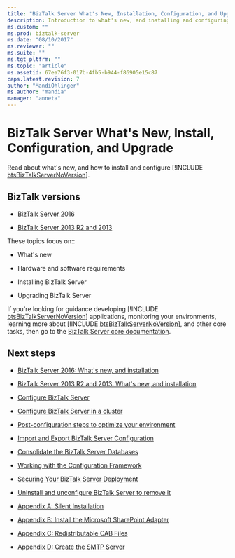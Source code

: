 ```yaml
---
title: "BizTalk Server What's New, Installation, Configuration, and Upgrade | Microsoft Docs"
description: Introduction to what's new, and installing and configuring BizTalk Server 2016 and BizTalk Server 2013 R2 and 2013
ms.custom: ""
ms.prod: biztalk-server
ms.date: "08/10/2017"
ms.reviewer: ""
ms.suite: ""
ms.tgt_pltfrm: ""
ms.topic: "article"
ms.assetid: 67ea76f3-017b-4fb5-b944-f86905e15c87
caps.latest.revision: 7
author: "MandiOhlinger"
ms.author: "mandia"
manager: "anneta"
---
```

# BizTalk Server What's New, Install, Configuration, and Upgrade
Read about what's new, and how to install and configure [!INCLUDE [btsBizTalkServerNoVersion](../includes/btsbiztalkservernoversion-md.md)]. 

## BizTalk versions

* [BizTalk Server 2016](../install-and-config-guides/biztalk-server-2016-what-s-new-and-installation.md)
  
*  [BizTalk Server 2013 R2 and 2013](../install-and-config-guides/biztalk-server-2013-and-2013-r2-what-s-new-install-and-upgrade.md)

These topics focus on::  
  
-   What's new 

-   Hardware and software requirements
  
-   Installing BizTalk Server
  
-   Upgrading BizTalk Server

  
 If you're looking for guidance developing [!INCLUDE [btsBizTalkServerNoVersion](../includes/btsbiztalkservernoversion-md.md)] applications, monitoring your environments, learning more about [!INCLUDE [btsBizTalkServerNoVersion](../includes/btsbiztalkservernoversion-md.md)], and other core tasks, then go to the [BizTalk Server core documentation](../core/biztalk-server-core-documentation.md). 
  
## Next steps

- [BizTalk Server 2016: What's new, and installation](../install-and-config-guides/biztalk-server-2016-what-s-new-and-installation.md)
  
- [BizTalk Server 2013 R2 and 2013: What's new, and installation](../install-and-config-guides/biztalk-server-2013-and-2013-r2-what-s-new-install-and-upgrade.md)

- [Configure BizTalk Server](../install-and-config-guides/configure-biztalk-server.md)

- [Configure BizTalk Server in a cluster](../install-and-config-guides/configure-biztalk-server-in-a-cluster.md)

- [Post-configuration steps to optimize your environment](../install-and-config-guides/post-configuration-steps-to-optimize-your-environment.md)

- [Import and Export BizTalk Server Configuration](../install-and-config-guides/import-and-export-biztalk-server-configuration.md)

- [Consolidate the BizTalk Server Databases](../install-and-config-guides/consolidate-the-biztalk-server-databases2.md)

- [Working with the Configuration Framework](../install-and-config-guides/working-with-the-configuration-framework.md)

- [Securing Your BizTalk Server Deployment](../install-and-config-guides/securing-your-biztalk-server-deployment.md)

- [Uninstall and unconfigure BizTalk Server to remove it](../install-and-config-guides/uninstall-and-unconfigure-biztalk-server-to-remove-it.md)

- [Appendix A: Silent Installation](../install-and-config-guides/appendix-a-silent-installation.md)

- [Appendix B: Install the Microsoft SharePoint Adapter](../install-and-config-guides/appendix-b-install-the-microsoft-sharepoint-adapter.md)

- [Appendix C: Redistributable CAB Files](../install-and-config-guides/appendix-c-redistributable-cab-files.md)

- [Appendix D: Create the SMTP Server](../install-and-config-guides/appendix-d-create-the-smtp-server.md)